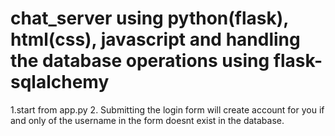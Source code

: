 # chat_server using python(flask), html(css), javascript and handling the database operations using flask-sqlalchemy

1.start from app.py
2. Submitting the login form will create account for you if and only of the username in the form doesnt exist in the database.
